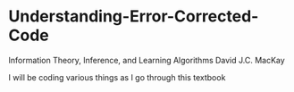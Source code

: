 # Understanding-Error-Corrected-Code

Information Theory, Inference, and Learning Algorithms
David J.C. MacKay

I will be coding various things as I go through this textbook
